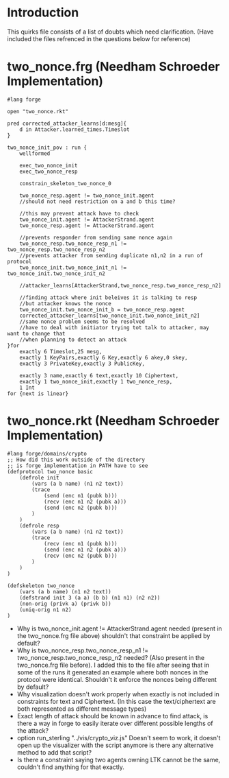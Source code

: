 # Introduction 
This quirks file consists of a list of doubts which need clarification.
(Have included the files refrenced in the questions below for reference)

# two_nonce.frg (Needham Schroeder Implementation)
```frg
#lang forge 

open "two_nonce.rkt"

pred corrected_attacker_learns[d:mesg]{
    d in Attacker.learned_times.Timeslot
}

two_nonce_init_pov : run {
    wellformed

    exec_two_nonce_init
    exec_two_nonce_resp

    constrain_skeleton_two_nonce_0
    
    two_nonce_resp.agent != two_nonce_init.agent
    //should not need restriction on a and b this time?

    //this may prevent attack have to check
    two_nonce_init.agent != AttackerStrand.agent
    two_nonce_resp.agent != AttackerStrand.agent

    //prevents responder from sending same nonce again
    two_nonce_resp.two_nonce_resp_n1 != two_nonce_resp.two_nonce_resp_n2
    //prevents attacker from sending duplicate n1,n2 in a run of protocol
    two_nonce_init.two_nonce_init_n1 != two_nonce_init.two_nonce_init_n2
    
    //attacker_learns[AttackerStrand,two_nonce_resp.two_nonce_resp_n2]
    
    //finding attack where init beleives it is talking to resp 
    //but attacker knows the nonce
    two_nonce_init.two_nonce_init_b = two_nonce_resp.agent
    corrected_attacker_learns[two_nonce_init.two_nonce_init_n2]
    //same nonce problem seems to be resolved
    //have to deal with initiator trying tot talk to attacker, may want to change that
    //when planning to detect an attack
}for 
    exactly 6 Timeslot,25 mesg,
    exactly 1 KeyPairs,exactly 6 Key,exactly 6 akey,0 skey,
    exactly 3 PrivateKey,exactly 3 PublicKey,

    exactly 3 name,exactly 6 text,exactly 10 Ciphertext,
    exactly 1 two_nonce_init,exactly 1 two_nonce_resp,
    1 Int
for {next is linear}
```
# two_nonce.rkt (Needham Schroeder Implementation)
```rkt
#lang forge/domains/crypto
;; How did this work outside of the directory
;; is forge implementation in PATH have to see
(defprotocol two_nonce basic
    (defrole init
        (vars (a b name) (n1 n2 text))
        (trace
            (send (enc n1 (pubk b)))
            (recv (enc n1 n2 (pubk a)))
            (send (enc n2 (pubk b)))
        )    
    )
    (defrole resp 
        (vars (a b name) (n1 n2 text))
        (trace
            (recv (enc n1 (pubk b)))
            (send (enc n1 n2 (pubk a)))
            (recv (enc n2 (pubk b)))
        )
    )
)

(defskeleton two_nonce
    (vars (a b name) (n1 n2 text))
    (defstrand init 3 (a a) (b b) (n1 n1) (n2 n2))
    (non-orig (privk a) (privk b))
    (uniq-orig n1 n2)    
)
```

- Why is two_nonce_init.agent != AttackerStrand.agent needed (present in the two_nonce.frg file above) shouldn't that constraint be applied by default?
- Why is two_nonce_resp.two_nonce_resp_n1 != two_nonce_resp.two_nonce_resp_n2 needed?
(Also present in the two_nonce.frg file before). I added this to the file after seeing that in some of the runs it generated an example where both nonces in the protocol were identical. Shouldn't it enforce the nonces being different by default?
- Why visualization doesn't work properly when exactly is not included in constraints for text and Ciphertext. (In this case the text/ciphertext are both represented as different message types)
- Exact length of attack should be known in advance to find attack, is there a way in forge to easily iterate over different possible lengths of the attack?
- option run_sterling "../vis/crypto_viz.js" Doesn't seem to work, it doesn't open up the visualizer with the script anymore is there any alternative method to add that script?
- Is there a constraint saying two agents owning LTK cannot be the same, couldn't find anything for that exactly.
